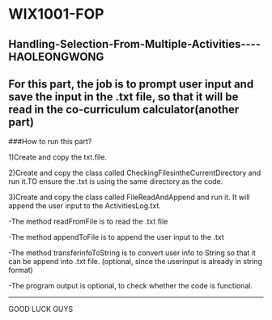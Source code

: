 # WIX1001-FOP

Handling-Selection-From-Multiple-Activities----HAOLEONGWONG
------------------------------------------------------------
For this part, the job is to prompt user input and save the input in the .txt file, so that it will be read in the co-curriculum calculator(another part)
--------------------------------------------------------------------------------------------------------------------------------------------------
###How to run this part?

1)Create and copy the txt.file.

2)Create and copy the class called CheckingFilesintheCurrentDirectory and run it.TO ensure the .txt is using the same directory as the code.

3)Create and copy the class called FileReadAndAppend and run it. It will append the user input to the ActivitiesLog.txt.

-The method readFromFile is to read the .txt file

-The method appendToFile is to append the user input to the .txt

-The method transferinfoToString is to convert user info to String so that it can be append into .txt file. (optional, since the userinput is already in string format)

-The program output is optional, to check whether the code is functional.

------------------------------------------------------------------------------------------------------------------------------------------------
GOOD LUCK GUYS
